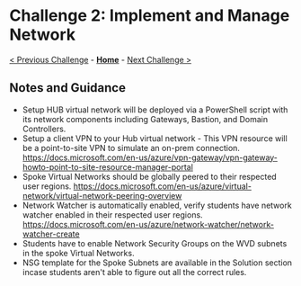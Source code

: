 # Challenge 2: Implement and Manage Network

[< Previous Challenge](./01-Plan-WVD-Architecture.md) - **[Home](./README.md)** - [Next Challenge >](./03-Implement-Manage-Storage.md)

## Notes and Guidance

* Setup HUB virtual network will be deployed via a PowerShell script with its network components including Gateways, Bastion, and Domain Controllers.
* Setup a client VPN to your Hub virtual network - This VPN resource will be a point-to-site VPN to simulate an on-prem connection. https://docs.microsoft.com/en-us/azure/vpn-gateway/vpn-gateway-howto-point-to-site-resource-manager-portal
* Spoke Virtual Networks should be globally peered to their respected user regions. https://docs.microsoft.com/en-us/azure/virtual-network/virtual-network-peering-overview
* Network Watcher is automatically enabled, verify students have network watcher enabled in their respected user regions. https://docs.microsoft.com/en-us/azure/network-watcher/network-watcher-create
* Students have to enable Network Security Groups on the WVD subnets in the spoke Virtual Networks.
* NSG template for the Spoke Subnets are available in the Solution section incase students aren't able to figure out all the correct rules.
